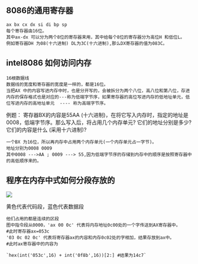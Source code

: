 ## 8086的通用寄存器
    ax bx cx dx si di bp sp
    每个寄存器由16位。
    其中ax-dx 可以分为两个8位的寄存器来用，其中给每个8位的寄存器分为高位H 和低位L。
    例如寄存器DH 为08(十六进制) DL为3C(十六进制),那么DX寄存器的值为083C。

## intel8086 如何访问内存
    16根数据线
    数据线的宽度和寄存器的宽度是一样的，都是16位。
    当把AX 中的内容写进内存中时，也是分开写的，会被拆分为两个八位，高八位和第八位，存进内存的保存格式也是对应的---称为低端字节序，如果寄存器的高位写进内存的低地址单元，低位写进内存的高地址单元  ---- 称为高端字节序。

例题：
寄存器BX的内容是55AA (十六进制)，在将它写入内存时，指定的地址是0008，低端字节序。那么写入后，将占用几个内存单元? 它们的地址分别是多少? 它们的内容是什么 (采用十六进制)?

    一个BX 为16位，所以再内存中占用两个内存单元(一个内存单元占一字节)。
    地址分别为0008 0009
    其中0008 --->AA ; 0009 ---> 55,因为低端字节序的存储到内存中的顺序是按照寄存器中的高低顺序来的。

## 程序在内存中式如何分段存放的

<img src='https://vbnmjj.github.io/img/汇编/1.jpg' >

黄色代表代码段，蓝色代表数据段

    他们占用的都是连续的区段
    图中指令段从0000，'ax 00 0c' 代表将内存地址0c00处的一个字传送到AX寄存器中。
    #此时寄存器ax=053c
    '03 0c 02 0c' 代表将寄存器ax的内容和内存0c02处的字相加，结果存放到ax中。
    #此时ax寄存器中的内容为

    `hex(int('053c',16) + int('0f8b',16))[2:] #结果为14c7`


